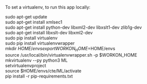 To set a virtualenv, to run this app locally:

sudo apt-get update  
sudo apt-get install xmlsec1  
sudo apt-get install python-dev libxml2-dev libxslt1-dev zlib1g-dev  
sudo apt-get install libxslt-dev libxml2-dev  
sudo pip install virtualenv  
sudo pip install virtualenvwrapper  
mkdir $HOME/envs  
export WORKON_HOME=$HOME/envs  
source /usr/local/bin/virtualenvwrapper.sh -p $WORKON_HOME  
mkvirtualenv --py python3 ML  
setvirtualenvproject  
source $HOME/envs/cte/ML/activate  
pip install -r pip-requirements.txt  